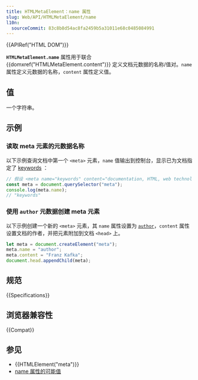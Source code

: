 ```yaml
---
title: HTMLMetaElement：name 属性
slug: Web/API/HTMLMetaElement/name
l10n:
  sourceCommit: 83c8b8d54ac8fa2459b5a31011e68c0485084991
---
```


{{APIRef("HTML DOM")}}

**`HTMLMetaElement.name`** 属性用于联合 {{domxref("HTMLMetaElement.content")}} 定义文档元数据的名称/值对。`name` 属性定义元数据的名称，`content` 属性定义值。

## 值

一个字符串。

## 示例

### 读取 meta 元素的元数据名称

以下示例查询文档中第一个 `<meta>` 元素，`name` 值输出到控制台，显示已为文档指定了 [keywords](/zh-CN/docs/Web/HTML/Element/meta/name#standard_metadata_names_defined_in_the_html_specification) ：

```js
// 假设 <meta name="keywords" content="documentation, HTML, web technologies">
const meta = document.querySelector("meta");
console.log(meta.name);
// "keywords"
```

### 使用 `author` 元数据创建 meta 元素

以下示例创建一个新的 `<meta>` 元素，其 `name` 属性设置为 [`author`](/zh-CN/docs/Web/HTML/Element/meta/name#standard_metadata_names_defined_in_the_html_specification)，`content` 属性设置文档的作者，并把元素附加到文档 `<head>` 上。

```js
let meta = document.createElement("meta");
meta.name = "author";
meta.content = "Franz Kafka";
document.head.appendChild(meta);
```

## 规范

{{Specifications}}

## 浏览器兼容性

{{Compat}}

## 参见

- {{HTMLElement("meta")}}
- [name 属性的可能值](/zh-CN/docs/Web/HTML/Element/meta/name#standard_metadata_names_defined_in_the_html_specification)
